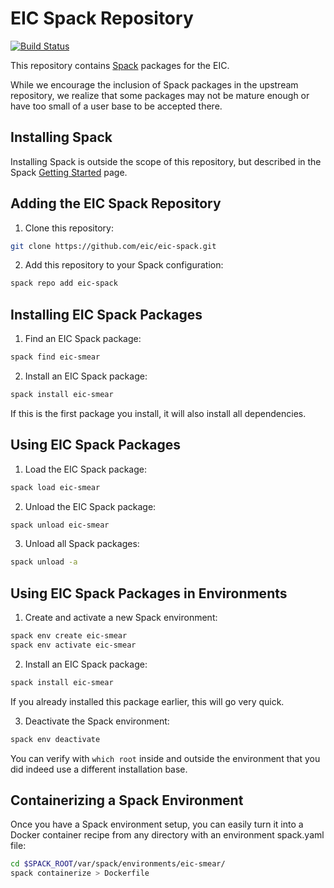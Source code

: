 # EIC Spack Repository

[![Build Status](https://travis-ci.org/eic/eic-spack.svg?branch=master)](https://travis-ci.org/eic/eic-spack)

This repository contains [Spack](https://spack.readthedocs.io/en/latest/index.html) packages for the EIC.

While we encourage the inclusion of Spack packages in the upstream repository, we realize that some packages may not be mature enough or have too small of a user base to be accepted there.

## Installing Spack

Installing Spack is outside the scope of this repository, but described in the Spack [Getting Started](https://spack.readthedocs.io/en/latest/getting_started.html) page.

## Adding the EIC Spack Repository

1. Clone this repository:
```sh
git clone https://github.com/eic/eic-spack.git
```

2. Add this repository to your Spack configuration:
```sh
spack repo add eic-spack
```

## Installing EIC Spack Packages

1. Find an EIC Spack package:
```sh
spack find eic-smear
```

2. Install an EIC Spack package:
```sh
spack install eic-smear
```
If this is the first package you install, it will also install all dependencies.

## Using EIC Spack Packages

1. Load the EIC Spack package:
```sh
spack load eic-smear
```

2. Unload the EIC Spack package:
```sh
spack unload eic-smear
```

3. Unload all Spack packages:
```sh
spack unload -a
```

## Using EIC Spack Packages in Environments

1. Create and activate a new Spack environment:
```sh
spack env create eic-smear
spack env activate eic-smear
```

2. Install an EIC Spack package:
```sh
spack install eic-smear
```
If you already installed this package earlier, this will go very quick.

3. Deactivate the Spack environment:
```sh
spack env deactivate
```
You can verify with `which root` inside and outside the environment that you did indeed use a different installation base.

## Containerizing a Spack Environment

Once you have a Spack environment setup, you can easily turn it into a Docker container recipe from any directory with an environment spack.yaml file:
```sh
cd $SPACK_ROOT/var/spack/environments/eic-smear/
spack containerize > Dockerfile
```
